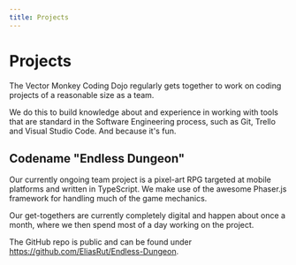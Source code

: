 ```yaml
---
title: Projects
---
```

# Projects
The Vector Monkey Coding Dojo regularly gets together to work on coding projects of a reasonable
size as a team.

We do this to build knowledge about and experience in working with tools that are standard in the
Software Engineering process, such as Git, Trello and Visual Studio Code. And because it's fun.

## Codename "Endless Dungeon"
Our currently ongoing team project is a pixel-art RPG targeted at mobile platforms and written in
TypeScript. We make use of the awesome Phaser.js framework for handling much of the game mechanics.

Our get-togethers are currently completely digital and happen about once a month, where we then
spend most of a day working on the project.

The GitHub repo is public and can be found under https://github.com/EliasRut/Endless-Dungeon.

